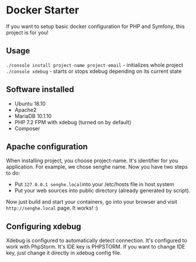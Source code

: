 # Docker Starter

If you want to setup basic docker configuration for PHP and Symfony, this project is for you!

## Usage

```./console install project-name project-email``` - initializes whole project
```./console xdebug``` - starts or stops xdebug depending on its current state

## Software installed

- Ubuntu 18.10
- Apache2
- MariaDB 10.1.10
- PHP 7.2 FPM with xdebug (turned on by default)
- Composer

## Apache configuration

When installing project, you choose project-name. It's identifier for you application. For example, we chose senghe name. Now you have two steps to do:

- Put `127.0.0.1 senghe.local`into your /etc/hosts file in host system
- Put your web sources into public directory (already generated by script).

Now just build and start your containers, go into your browser and visit `http://senghe.local` page. It works! :)

## Configuring xdebug

Xdebug is configured to automatically detect connection. It's configured to work with PhpStorm. It's IDE key is PHPSTORM. If you want to change IDE key, just change it directly in xdebug config file.
